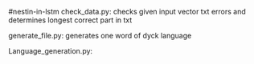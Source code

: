 #nestin-in-lstm
check_data.py:
checks given input vector txt errors and determines longest correct part in txt

generate_file.py:
generates one word of dyck language

Language_generation.py:

